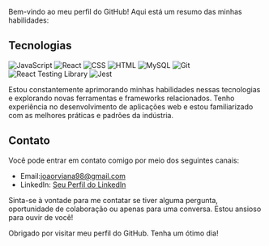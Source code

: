 Bem-vindo ao meu perfil do GitHub! Aqui está um resumo das minhas habilidades:

## Tecnologias

  ![JavaScript](https://img.shields.io/badge/-JavaScript-yellow?style=flat-square&logo=javascript&logoColor=white)
  ![React](https://img.shields.io/badge/-React-61DAFB?style=flat-square&logo=react&logoColor=white)
  ![CSS](https://img.shields.io/badge/-CSS-1572B6?style=flat-square&logo=css3&logoColor=white)
  ![HTML](https://img.shields.io/badge/-HTML-E34F26?style=flat-square&logo=html5&logoColor=white)
  ![MySQL](https://img.shields.io/badge/-MySQL-4479A1?style=flat-square&logo=mysql&logoColor=white)
  ![Git](https://img.icons8.com/color/48/000000/git.png)
  ![React Testing Library]([https://img.icons8.com/color/48/000000/react-native-testing-library.png](https://raw.githubusercontent.com/devicons/devicon/master/icons/redux/redux-original.svg))
  ![Jest]([https://img.icons8.com/color/48/000000/jest.png](https://camo.githubusercontent.com/ae61b0ddad90a6f9be866adec7dbca2dcca1819e3204f07916d6f34ae058b4c9/68747470733a2f2f7777772e6c6561726e73746f7279626f6f6b2e636f6d2f696e74726f2d746f2d73746f7279626f6f6b2f6c6f676f2d6a6573742e706e67))

Estou constantemente aprimorando minhas habilidades nessas tecnologias e explorando novas ferramentas e frameworks relacionados. Tenho experiência no desenvolvimento de aplicações web e estou familiarizado com as melhores práticas e padrões da indústria.

## Contato

Você pode entrar em contato comigo por meio dos seguintes canais:

- Email:joaorviana98@gmail.com
- LinkedIn: [Seu Perfil do LinkedIn](https://www.linkedin.com/in/joaoricardoviana/)

Sinta-se à vontade para me contatar se tiver alguma pergunta, oportunidade de colaboração ou apenas para uma conversa. Estou ansioso para ouvir de você!

Obrigado por visitar meu perfil do GitHub. Tenha um ótimo dia!

